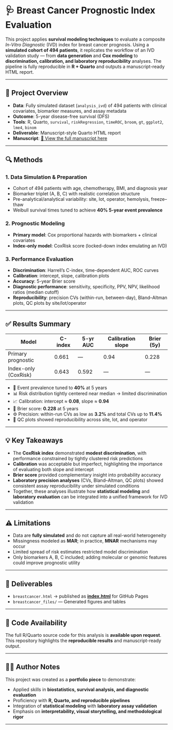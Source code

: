 # 🩺 Breast Cancer Prognostic Index Evaluation

This project applies **survival modeling techniques** to evaluate a composite *In-Vitro Diagnostic* (IVD) index for breast cancer prognosis. Using a **simulated cohort of 494 patients**, it replicates the workflow of an IVD validation study — from **data generation** and **Cox modeling** to **discrimination, calibration, and laboratory reproducibility** analyses. The pipeline is fully reproducible in **R + Quarto** and outputs a manuscript-ready HTML report.

---

## 📁 Project Overview

- **Data**: Fully simulated dataset (`analysis_ivd`) of 494 patients with clinical covariates, biomarker measures, and assay metadata  
- **Outcome**: 5-year disease-free survival (DFS)  
- **Tools**: R, Quarto, `survival`, `riskRegression`, `timeROC`, `broom`, `gt`, `ggplot2`, `lme4`, `binom`  
- **Deliverable**: Manuscript-style Quarto HTML report  
- **Manuscript**: [📄 View the full manuscript here]([docs/index.html](https://github.com/paolabeato/breast-cancer-ivd/blob/main/docs/index.html))  

---

## 🔍 Methods

### 1. Data Simulation & Preparation
- Cohort of 494 patients with age, chemotherapy, BMI, and diagnosis year  
- Biomarker triplet (A, B, C) with realistic correlation structure  
- Pre-analytical/analytical variability: site, lot, operator, hemolysis, freeze–thaw  
- Weibull survival times tuned to achieve **40% 5-year event prevalence**

### 2. Prognostic Modeling
- **Primary model**: Cox proportional hazards with biomarkers + clinical covariates  
- **Index-only model**: CoxRisk score (locked-down index emulating an IVD)

### 3. Performance Evaluation
- **Discrimination**: Harrell’s C-index, time-dependent AUC, ROC curves  
- **Calibration**: intercept, slope, calibration plots  
- **Accuracy**: 5-year Brier score  
- **Diagnostic performance**: sensitivity, specificity, PPV, NPV, likelihood ratios (median cutoff)  
- **Reproducibility**: precision CVs (within-run, between-day), Bland–Altman plots, QC plots by site/lot/operator  

---

## ✅ Results Summary

| Model                  | C-index | 5-yr AUC | Calibration slope | Brier (5y) |
|------------------------|---------|----------|-------------------|------------|
| Primary prognostic     | 0.661   | —        | 0.94              | 0.228      |
| Index-only (CoxRisk)   | 0.643   | 0.592    | —                 | —          |

- 🎯 Event prevalence tuned to **40%** at 5 years  
- 📊 Risk distribution tightly centered near median → limited discrimination  
- 📈 Calibration: intercept ≈ **0.08**, slope ≈ **0.94**  
- 🎲 Brier score: **0.228** at 5 years  
- ⚙️ Precision: within-run CVs as low as **3.2%** and total CVs up to **11.4%**  
- 🔬 QC plots showed reproducibility across site, lot, and operator  

---

## 💡 Key Takeaways

- The **CoxRisk index** demonstrated **modest discrimination**, with performance constrained by tightly clustered risk predictions  
- **Calibration** was acceptable but imperfect, highlighting the importance of evaluating both slope and intercept  
- **Brier score** provided complementary insight into probability accuracy  
- **Laboratory precision analyses** (CVs, Bland–Altman, QC plots) showed consistent assay reproducibility under simulated conditions  
- Together, these analyses illustrate how **statistical modeling** and **laboratory evaluation** can be integrated into a unified framework for IVD validation  

---

## ⚠️ Limitations

- Data are **fully simulated** and do not capture all real-world heterogeneity  
- Missingness modeled as **MAR**; in practice, **MNAR** mechanisms may occur  
- Limited spread of risk estimates restricted model discrimination  
- Only biomarkers A, B, C included; adding molecular or genomic features could improve prognostic utility  

---

## 📄 Deliverables

- `breastcancer.html` → published as [**index.html**](index.html) for GitHub Pages  
- `breastcancer_files/` — Generated figures and tables  
---

## 🔑 Code Availability

The full R/Quarto source code for this analysis is **available upon request**.  
This repository highlights the **reproducible results** and manuscript-ready output.

---

## 👩‍💻 Author Notes

This project was created as a **portfolio piece** to demonstrate:  
- Applied skills in **biostatistics, survival analysis, and diagnostic evaluation**  
- Proficiency with **R, Quarto, and reproducible pipelines**  
- Integration of **statistical modeling** with **laboratory assay validation**  
- Emphasis on **interpretability, visual storytelling, and methodological rigor**  

---

